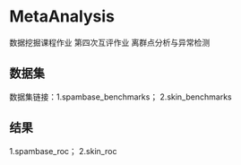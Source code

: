 # MetaAnalysis
数据挖掘课程作业
第四次互评作业 离群点分析与异常检测
## 数据集
数据集链接：1.spambase_benchmarks； 2.skin_benchmarks
## 结果
1.spambase_roc； 2.skin_roc
